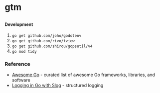 # gtm

## 




#### Development
    
1. `go get github.com/joho/godotenv`
2. `go get github.com/rivo/tview`
3. `go get github.com/shirou/gopsutil/v4`
4. `go mod tidy`

### Reference
 - [Awesome Go](https://awesome-go.com/) - curated list of awesome Go frameworks, libraries, and software
 - [Logging in Go with Slog](https://betterstack.com/community/guides/logging/logging-in-go/) - structured logging